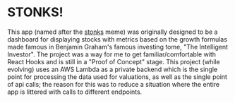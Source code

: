# STONKS!

This app (named after the [stonks](https://knowyourmeme.com/memes/stonks) meme) was originally designed to be a dashboard for displaying stocks with metrics based on the growth formulas made famous in Benjamin Graham's famous investing tome, "The Intelligent Investor".  The project was a way for me to get familiar/comfortable with React Hooks and is still in a "Proof of Concept" stage.  This project (while evolving) uses an AWS Lambda as a private backend which is the single point for processing the data used for valuations, as well as the single point of api calls; the reason for this was to reduce a situation where the entire app is littered with calls to different endpoints.
